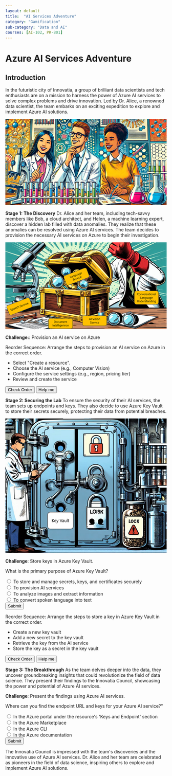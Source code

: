 ```yaml
---
layout: default
title:  "AI Services Adventure"
category: "Gamification"
sub-category: "Data and AI"
courses: [AI-102, PR-801]
---
```

# Azure AI Services Adventure

## Introduction
In the futuristic city of Innovatia, a group of brilliant data scientists and tech enthusiasts are on a mission to harness the power of Azure AI services to solve complex problems and drive innovation. Led by Dr. Alice, a renowned data scientist, the team embarks on an exciting expedition to explore and implement Azure AI solutions.

<a href="./images/ai2.png">
  <img src="./images/ai2.png" alt="Alex is joined by a team of sidekicks">
</a>
<br>

**Stage 1: The Discovery**
Dr. Alice and her team, including tech-savvy members like Bob, a cloud architect, and Helen, a machine learning expert, discover a hidden lab filled with data anomalies. They realize that these anomalies can be resolved using Azure AI services. The team decides to provision the necessary AI services on Azure to begin their investigation.

<a href="./images/ai1.png">
  <img src="./images/ai1.png" alt="Alex is joined by a team of sidekicks">
</a>
<br>

**Challenge:**: Provision an AI service on Azure

Reorder Sequence: Arrange the steps to provision an AI service on Azure in the correct order.

<ul id="sortable-setup" class="styled-list">
  
  <li class="ui-state-default" data-order="2">Select "Create a resource".</li>
  <li class="ui-state-default" data-order="1">Choose the AI service (e.g., Computer Vision)</li>
  <li class="ui-state-default" data-order="3">Configure the service settings (e.g., region, pricing tier)</li>
  <li class="ui-state-default" data-order="4">Review and create the service</li>
  
</ul>

<button onclick="checkOrderSetup()">Check Order</button>
<button onclick="helpMeSetup()">Help me</button>

<p id="feedback-setup"></p>

<script src="https://code.jquery.com/jquery-3.6.0.min.js"></script>
<script src="https://code.jquery.com/ui/1.12.1/jquery-ui.min.js"></script>
<link rel="stylesheet" href="https://code.jquery.com/ui/1.12.1/themes/base/jquery-ui.css">

<script>
  $(function() {
    $("#sortable-setup").sortable();
    $("#sortable-setup").disableSelection();
  });

  function checkOrderSetup() {
    var items = $("#sortable-setup li");
    var correct = true;
    items.each(function(index) {
      if ($(this).data("order") !== index + 1) {
        correct = false;
      }
    });
    var feedback = document.getElementById("feedback-setup");
    if (correct) {
      feedback.textContent = "Correct order!";
      feedback.style.color = "green";
    } else {
      feedback.textContent = "Incorrect order. Try again.";
      feedback.style.color = "red";
    }
  }

  function helpMeSetup() {
    var items = $("#sortable-setup li").sort(function(a, b) {
      return $(a).data("order") - $(b).data("order");
    });
    $("#sortable-setup").html(items);
    document.getElementById("feedback-setup").textContent = "Here is the correct order.";
    document.getElementById("feedback-setup").style.color = "blue";
  }
</script>


**Stage 2: Securing the Lab**
To ensure the security of their AI services, the team sets up endpoints and keys. They also decide to use Azure Key Vault to store their secrets securely, protecting their data from potential breaches.

<a href="./images/ai3.png">
  <img src="./images/ai3.png" alt="Alex is joined by a team of sidekicks">
</a>
<br>


**Challenge**: Store keys in Azure Key Vault.

What is the primary purpose of Azure Key Vault?

<form id="quizForm">
  <input type="radio" id="q1" name="answer" value="q1">
  <label for="a1"> To store and manage secrets, keys, and certificates securely</label><br>
  <input type="radio" id="q2" name="answer" value="q2">
  <label for="a2">To provision AI services</label><br>
  <input type="radio" id="q3" name="answer" value="q3">
  <label for="a3">To analyze images and extract information</label><br>
  <input type="radio" id="q4" name="answer" value="q4">
  <label for="a4">To convert spoken language into text</label><br>
  <button type="button" onclick="checkAnswer()" class="styled-button">Submit</button>
</form>

<p id="result"></p>

<script>
  function checkAnswer() {
    var radios = document.getElementsByName('answer');
    var correctAnswer = 'q1';
    var result = document.getElementById('result');
    var selected = false;

    for (var i = 0; i < radios.length; i++) {
      if (radios[i].checked) {
        selected = true;
        if (radios[i].value === correctAnswer) {
          result.textContent = 'Correct!';
          result.style.color = 'green';
        } else {
          result.textContent = 'Incorrect. Try again!';
          result.style.color = 'red';
        }
        break;
      }
    }

    if (!selected) {
      result.textContent = 'Please select an answer.';
      result.style.color = 'orange';
    }
  }
</script>

Reorder Sequence: Arrange the steps to store a key in Azure Key Vault in the correct order.

<ul id="sortable-setup1" class="styled-list">  
  <li class="ui-state-default" data-order="1">Create a new key vault</li>
  <li class="ui-state-default" data-order="3">Add a new secret to the key vault</li>
  <li class="ui-state-default" data-order="2">Retrieve the key from the AI service</li>
  <li class="ui-state-default" data-order="4">Store the key as a secret in the key vault</li>
  
</ul>

<button onclick="checkOrderSetup1()">Check Order</button>
<button onclick="helpMeSetup1()">Help me</button>

<p id="feedback-setup1"></p>

<script src="https://code.jquery.com/jquery-3.6.0.min.js"></script>
<script src="https://code.jquery.com/ui/1.12.1/jquery-ui.min.js"></script>
<link rel="stylesheet" href="https://code.jquery.com/ui/1.12.1/themes/base/jquery-ui.css">

<script>
  $(function() {
    $("#sortable-setup1").sortable();
    $("#sortable-setup1").disableSelection();
  });

  function checkOrderSetup1() {
    var items = $("#sortable-setup1 li");
    var correct = true;
    items.each(function(index) {
      if ($(this).data("order") !== index + 1) {
        correct = false;
      }
    });
    var feedback = document.getElementById("feedback-setup1");
    if (correct) {
      feedback.textContent = "Correct order!";
      feedback.style.color = "green";
    } else {
      feedback.textContent = "Incorrect order. Try again.";
      feedback.style.color = "red";
    }
  }

  function helpMeSetup1() {
    var items = $("#sortable-setup1 li").sort(function(a, b) {
      return $(a).data("order") - $(b).data("order");
    });
    $("#sortable-setup1").html(items);
    document.getElementById("feedback-setup1").textContent = "Here is the correct order.";
    document.getElementById("feedback-setup1").style.color = "blue";
  }
</script>


**Stage 3: The Breakthrough**
As the team delves deeper into the data, they uncover groundbreaking insights that could revolutionize the field of data science. They present their findings to the Innovatia Council, showcasing the power and potential of Azure AI services.

**Challenge**: Present the findings using Azure AI services.

Where can you find the endpoint URL and keys for your Azure AI service?"

<form id="quizForm1">
  <input type="radio" id="q1" name="answer2" value="q1">
  <label for="a1"> In the Azure portal under the resource's 'Keys and Endpoint' section</label><br>
  <input type="radio" id="q2" name="answer2" value="q2">
  <label for="a2">In the Azure Marketplace</label><br>
  <input type="radio" id="q3" name="answer2" value="q3">
  <label for="a3">In the Azure CLI</label><br>
  <input type="radio" id="q4" name="answer2" value="q4">
  <label for="a4">In the Azure documentation</label><br>
  <button type="button" onclick="checkAnswer2()" class="styled-button">Submit</button>
</form>

<p id="result2"></p>

<script>
  function checkAnswer2() {
    var radios = document.getElementsByName('answer2');
    var correctAnswer = 'q1';
    var result = document.getElementById('result2');
    var selected = false;

    for (var i = 0; i < radios.length; i++) {
      if (radios[i].checked) {
        selected = true;
        if (radios[i].value === correctAnswer) {
          result.textContent = 'Correct!';
          result.style.color = 'green';
        } else {
          result.textContent = 'Incorrect. Try again!';
          result.style.color = 'red';
        }
        break;
      }
    }

    if (!selected) {
      result.textContent = 'Please select an answer.';
      result.style.color = 'orange';
    }
  }
</script>

The Innovatia Council is impressed with the team's discoveries and the innovative use of Azure AI services. Dr. Alice and her team are celebrated as pioneers in the field of data science, inspiring others to explore and implement Azure AI solutions.
